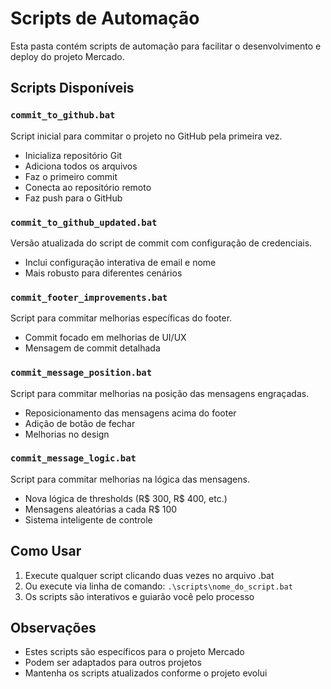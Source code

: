 # Scripts de Automação

Esta pasta contém scripts de automação para facilitar o desenvolvimento e deploy do projeto Mercado.

## Scripts Disponíveis

### `commit_to_github.bat`
Script inicial para commitar o projeto no GitHub pela primeira vez.
- Inicializa repositório Git
- Adiciona todos os arquivos
- Faz o primeiro commit
- Conecta ao repositório remoto
- Faz push para o GitHub

### `commit_to_github_updated.bat`
Versão atualizada do script de commit com configuração de credenciais.
- Inclui configuração interativa de email e nome
- Mais robusto para diferentes cenários

### `commit_footer_improvements.bat`
Script para commitar melhorias específicas do footer.
- Commit focado em melhorias de UI/UX
- Mensagem de commit detalhada

### `commit_message_position.bat`
Script para commitar melhorias na posição das mensagens engraçadas.
- Reposicionamento das mensagens acima do footer
- Adição de botão de fechar
- Melhorias no design

### `commit_message_logic.bat`
Script para commitar melhorias na lógica das mensagens.
- Nova lógica de thresholds (R$ 300, R$ 400, etc.)
- Mensagens aleatórias a cada R$ 100
- Sistema inteligente de controle

## Como Usar

1. Execute qualquer script clicando duas vezes no arquivo .bat
2. Ou execute via linha de comando: `.\scripts\nome_do_script.bat`
3. Os scripts são interativos e guiarão você pelo processo

## Observações

- Estes scripts são específicos para o projeto Mercado
- Podem ser adaptados para outros projetos
- Mantenha os scripts atualizados conforme o projeto evolui 